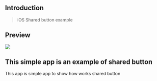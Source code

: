 
## Introduction

> iOS Shared button example

## Preview
![](https://github.com/AlanCasasArevalo/Social_media/blob/master/SharePicture.gif)

## This simple app is an example of shared button

This app is simple app to show how works shared button 
